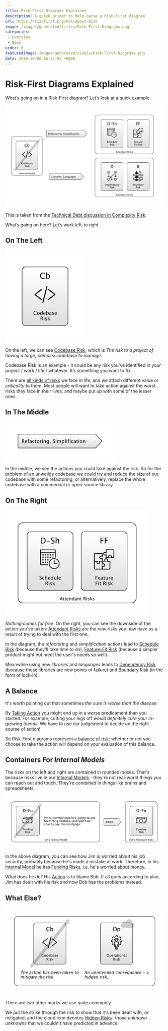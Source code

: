 ```yaml
---
title: Risk-First Diagrams Explained
description: A quick primer to help parse a Risk-First diagram. 
url: https://riskfirst.org/All-About-Risk
image: /images/generated/titles/Risk-First-Diagrams.png
categories: 
 - Overview
 - News
order: 6
featuredimage: images/generated/single/Risk-First-Diagrams.png
date: 2019-10-02 16:32:03 +0000
---
```



# Risk-First Diagrams Explained

What’s going on in a Risk-First diagram?    Let’s look at a quick example:

![Complexity Risk and some mitigations](images/generated/risks/complexity/complexity-risk2.png)

This is taken from the [Technical Debt discussion in Complexity Risk](Complexity-Risk.md#technical-debt).

What’s going on here?  Let’s work left-to right.

## On The Left

![Codebase Risk](images/generated/summary/risk.png)

On the left, we can see [Codebase Risk](Complexity-Risk.md#codebase-risk), which is _The risk to a project of having a large, complex codebase to manage_.

Codebase Risk is an example - it could be any risk you’ve identified in your project / work / life / whatever.  It’s something you want to fix.

There are [all kinds of risks](Risk-Landscape.md) we face in life, and we attach different value or _criticality_ to them.  Most people will want to take action against the worst risks they face in their lives, and maybe put up with some of the lesser ones.

## In The Middle

![Refactoring](images/generated/summary/action.png)

In the middle, we see the actions you could take against the risk.  So for the problem of an unweildy codebase we could try and reduce the size of our codebase with some refactoring, or alternatively,  replace the whole codebase with a commercial or open-source library.  

## On The Right

![Refactoring](images/generated/summary/attendant-risks.png)

_Nothing comes for free_.  On the right, you can see the downside of the action you've taken:  [Attendant Risks](Glossary.md#attendant-risk) are the _new_ risks you now have as a result of trying to deal with the first one.

In the diagram, the _refactoring_ and _simplification_ actions lead to [Schedule Risk](Scarcity-Risk.md#schedule-risk) (because they'll take time to do), [Feature-Fit Risk](Feature-Risk.md#feature-fit-risk) (because a simpler product might not meet the user's needs so well).

Meanwhile using new _libraries_ and _languages_ leads to [Dependency Risk](Dependency-Risk.md) (because these libraries are new points of failure) and [Boundary Risk](Boundary-Risk.md) (in the form of lock-in).

## A Balance

It's worth pointing out that sometimes _the cure is worse than the disease_.  

By [Taking Action](Glossary.md#taking-action) you might end up in a worse predicament than you started.  For example, cutting your legs off _would definitely cure your in-growing toenail_.  We have to use our judgement to decide on the right course of action!

So Risk-First diagrams represent a [balance of risk](Glossary.md#balance-of-risk): whether or not you choose to take the action will depend on your evaluation of this balance.

## Containers For _Internal Models_

The risks on the left and right are contained in rounded-boxes.  That's because risks live in our [Internal Models](Glossary.md#internal-model) - they're not real-world things you can reach out and touch.  They're _contained_ in things like brains and spreadsheets.  

![Blame Game](images/generated/summary/blame.png)

In the above diagram, you can see how Jim is worried about his job security, probably because he's made a mistake at work.  Therefore, in his [Internal Model](Glossary.md#internal-model) he has [Funding Risks](Scarcity-Risk.md#funding-risk), i.e. he's worried about money.

What does he do?  His [Action](Glossary.md#taking-action) is to blame Bob.  If all goes according to plan, Jim has dealt with his risk and now Bob has the problems instead.

## What Else?

![Mitigated and Hidden](images/generated/summary/hidden-mitigated.png)

There are two other marks we use quite commonly.  

We put the strike through the risk to show that it's been dealt with, or mitigated, and the cloud icon denotes [Hidden Risks](Glossary.md#hidden-risk)- those _unknown unknowns_ that we couldn't have predicted in advance.

